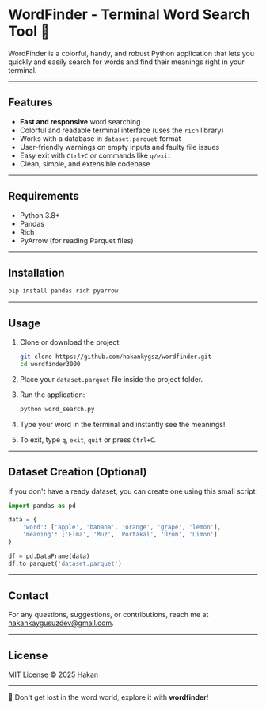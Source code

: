 
# WordFinder - Terminal Word Search Tool 🚀

WordFinder is a colorful, handy, and robust Python application that lets you quickly and easily search for words and find their meanings right in your terminal.

---

## Features

- **Fast and responsive** word searching
- Colorful and readable terminal interface (uses the `rich` library)
- Works with a database in `dataset.parquet` format
- User-friendly warnings on empty inputs and faulty file issues
- Easy exit with `Ctrl+C` or commands like `q/exit`
- Clean, simple, and extensible codebase

---

## Requirements

- Python 3.8+
- Pandas
- Rich
- PyArrow (for reading Parquet files)

---

## Installation

```bash
pip install pandas rich pyarrow
```

---

## Usage

1. Clone or download the project:
    ```bash
    git clone https://github.com/hakankygsz/wordfinder.git
    cd wordfinder3000
    ```

2. Place your `dataset.parquet` file inside the project folder.

3. Run the application:
    ```bash
    python word_search.py
    ```

4. Type your word in the terminal and instantly see the meanings!

5. To exit, type `q`, `exit`, `quit` or press `Ctrl+C`.

---

## Dataset Creation (Optional)

If you don't have a ready dataset, you can create one using this small script:

```python
import pandas as pd

data = {
    'word': ['apple', 'banana', 'orange', 'grape', 'lemon'],
    'meaning': ['Elma', 'Muz', 'Portakal', 'Üzüm', 'Limon']
}

df = pd.DataFrame(data)
df.to_parquet('dataset.parquet')
```

---

## Contact

For any questions, suggestions, or contributions, reach me at [hakankaygusuzdev@gmail.com](mailto:hakankaygusuzdev@gmail.com).

---

## License

MIT License © 2025 Hakan

---

🚀 Don't get lost in the word world, explore it with **wordfinder**!
